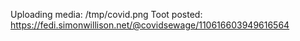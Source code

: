 Uploading media: /tmp/covid.png
Toot posted: https://fedi.simonwillison.net/@covidsewage/110616603949616564
